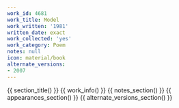 ```yaml
---
work_id: 4681
work_title: Model
work_written: '1981'
written_date: exact
work_collected: 'yes'
work_category: Poem
notes: null
icon: material/book
alternate_versions:
- 2007
---
```


{{ section_title() }}
{{ work_info() }}
{{ notes_section() }}
{{ appearances_section() }}
{{ alternate_versions_section() }}